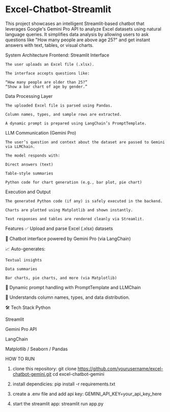 # Excel-Chatbot-Streamlit
This project showcases an intelligent Streamlit-based chatbot that leverages Google's Gemini Pro API to analyze Excel datasets using natural language queries. It simplifies data analysis by allowing users to ask questions like "How many people are above age 25?" and get instant answers with text, tables, or visual charts.


System Architecture
Frontend: Streamlit Interface

    The user uploads an Excel file (.xlsx).

    The interface accepts questions like:

    “How many people are older than 25?”
    “Show a bar chart of age by gender.”

Data Processing Layer

    The uploaded Excel file is parsed using Pandas.

    Column names, types, and sample rows are extracted.

    A dynamic prompt is prepared using LangChain’s PromptTemplate.

LLM Communication (Gemini Pro)

    The user’s question and context about the dataset are passed to Gemini via LLMChain.

    The model responds with:

    Direct answers (text)

    Table-style summaries

    Python code for chart generation (e.g., bar plot, pie chart)

Execution and Output

    The generated Python code (if any) is safely executed in the backend.

    Charts are plotted using Matplotlib and shown instantly.

    Text responses and tables are rendered cleanly via Streamlit.



 Features
✅ Upload and parse Excel (.xlsx) datasets

💬 Chatbot interface powered by Gemini Pro (via LangChain)

📈 Auto-generates:

    Textual insights

    Data summaries

    Bar charts, pie charts, and more (via Matplotlib)

🔄 Dynamic prompt handling with PromptTemplate and LLMChain

🧠 Understands column names, types, and data distribution.



🛠️ Tech Stack
Python

Streamlit

Gemini Pro API

LangChain

Matplotlib / Seaborn / Pandas

HOW TO RUN
1. clone this repository:
   git clone https://github.com/yourusername/excel-chatbot-gemini.git
   cd excel-chatbot-gemini

2. install dependicies:
   pip install -r requirements.txt

3. create a .env file and add api key:
   GEMINI_API_KEY=your_api_key_here

4. start the streamlit app:
   streamlit run app.py


